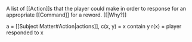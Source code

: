 A list of [[Action]]s that the player could make in order to response for an appropriate [[Command]] for a reword. [[|Why?]]

a = [[Subject Matter#Action|actions]],
c(x, y) = x  contain y 
r(x) = player responded to x